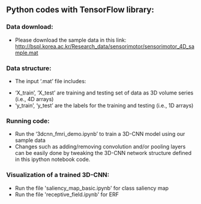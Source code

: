 ## Python codes with TensorFlow library:
### Data download:
* Please download the sample data in this link: http://bspl.korea.ac.kr/Research_data/sensorimotor/sensorimotor_4D_sample.mat

### Data structure: 
* The input ‘.mat’ file includes:
- ‘X_train’, ‘X_test’ are training and testing set of data as 3D volume series (i.e., 4D arrays)
- ‘y_train’, ‘y_test’ are the labels for the training and testing (i.e., 1D arrays)

### Running code: 
* Run the ‘3dcnn_fmri_demo.ipynb’ to train a 3D-CNN model using our sample data
* Changes such as adding/removing convolution and/or pooling layers can be easily done by tweaking the 3D-CNN network structure defined in this ipython notebook code.

### Visualization of a trained 3D-CNN:
* Run the file 'saliency_map_basic.ipynb' for class saliency map
* Run the file 'receptive_field.ipynb' for ERF
